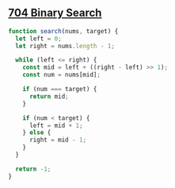 ## [704 Binary Search](https://leetcode.com/problems/binary-search/description/)

<!-- notecardId: 1745081720838 -->

```js
function search(nums, target) {
  let left = 0;
  let right = nums.length - 1;

  while (left <= right) {
    const mid = left + ((right - left) >> 1);
    const num = nums[mid];

    if (num === target) {
      return mid;
    }

    if (num < target) {
      left = mid + 1;
    } else {
      right = mid - 1;
    }
  }

  return -1;
}
```

